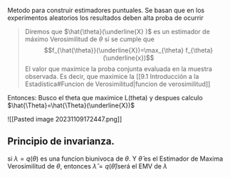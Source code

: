 Metodo para construir estimadores puntuales. Se basan que en los experimentos aleatorios los resultados deben alta proba de ocurrir 

>  Diremos que $\hat{\theta}(\underline{X} )$ es un estimador de máximo Verosimilitud de $\theta$ si se cumple que $$f_{\hat{\theta}}(\underline{X})=\max_{\theta} f_{\theta}(\underline{x})$$
>  El valor que maximice la proba conjunta evaluada en la muestra observada. Es decir, que maximice la [[9.1 Introducción a la Estadística#Funcion de Verosimilitud|funcion de verosimilitud]]

Entonces: Busco el theta que maximice L(theta) y despues calculo $\hat{\Theta}=\hat{\Theta}(\underline{X})$

![[Pasted image 20231109172447.png]]


## Principio de invarianza. 
si $\lambda=q(\theta)$ es una funcion biunivoca de $\theta$. Y $\hat{\theta}$ es el Estimador de Maxima Verosimilitud de $\theta$, entonces $\hat{\lambda}=q(\hat{\theta})$será el EMV de $\lambda$